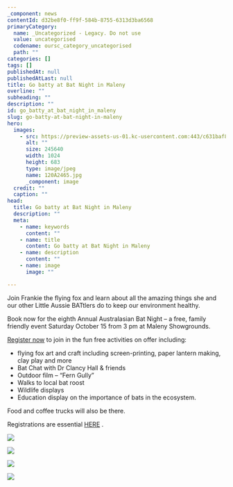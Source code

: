 ```yaml
---
_component: news
contentId: d32be8f0-ff9f-584b-8755-6313d3ba6568
primaryCategory:
  name: _Uncategorized - Legacy. Do not use
  value: uncategorised
  codename: oursc_category_uncategorised
  path: ""
categories: []
tags: []
publishedAt: null
publishedAtLast: null
title: Go batty at Bat Night in Maleny
overline: ""
subheading: ""
description: ""
id: go_batty_at_bat_night_in_maleny
slug: go-batty-at-bat-night-in-maleny
hero:
  images:
    - src: https://preview-assets-us-01.kc-usercontent.com:443/c631baf8-1b46-001f-580c-d0001b68b4a8/f8562684-510e-4e70-b33b-b649cf80621e/120A2465.jpg
      alt: ""
      size: 245640
      width: 1024
      height: 683
      type: image/jpeg
      name: 120A2465.jpg
      _component: image
  credit: ""
  caption: ""
head:
  title: Go batty at Bat Night in Maleny
  description: ""
  meta:
    - name: keywords
      content: ""
    - name: title
      content: Go batty at Bat Night in Maleny
    - name: description
      content: ""
    - name: image
      image: ""

---
```

Join Frankie the flying fox and learn about all the amazing things she and our other Little Aussie BATtlers do to keep our environment healthy.

Book now for the eighth Annual Australasian Bat Night – a free, family friendly event Saturday October 15 from 3 pm at Maleny Showgrounds.

[Register now](https://www.eventbrite.com.au/e/8th-annual-australasian-bat-night-maleny-tickets-422245807577)
&#x20;to join in the fun free activities on offer including:

*   flying fox art and craft including screen-printing, paper lantern making, clay play and more
*   Bat Chat with Dr Clancy Hall & friends
*   Outdoor film – “Fern Gully”
*   Walks to local bat roost
*   Wildlife displays
*   Education display on the importance of bats in the ecosystem.

Food and coffee trucks will also be there.

Registrations are essential [HERE](<http://Bookings are essential>)
.

![](https://preview-assets-us-01.kc-usercontent.com:443/c631baf8-1b46-001f-580c-d0001b68b4a8/dd8fc8c0-7121-4ca3-b019-e87f9e15bf8d/120A2029-683x1024.jpg)

![](https://preview-assets-us-01.kc-usercontent.com:443/c631baf8-1b46-001f-580c-d0001b68b4a8/52eed32a-fc76-4ac6-beb2-ef0bb23a769a/120A2289.jpg)

![](https://preview-assets-us-01.kc-usercontent.com:443/c631baf8-1b46-001f-580c-d0001b68b4a8/d50d27a6-e9d2-423c-a5ad-8d04b04394dd/120A2305.jpg)

![](https://preview-assets-us-01.kc-usercontent.com:443/c631baf8-1b46-001f-580c-d0001b68b4a8/36f5cb03-b6ff-4b7e-85e7-cf61dc79d255/120A2362.jpg)
